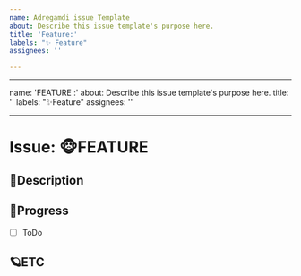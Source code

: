 ```yaml
---
name: Adregamdi issue Template
about: Describe this issue template's purpose here.
title: 'Feature:'
labels: "✨ Feature"
assignees: ''

---
```


---
name: 'FEATURE :'
about: Describe this issue template's purpose here.
title: ''
labels: "✨Feature"
assignees: ''


---

# Issue: 🐵FEATURE

## 🎈Description

<!-- 설명을 작성하시오. -->

## 🎹Progress

- [ ] ToDo

## 🪐ETC

<!-- 비고 -->
